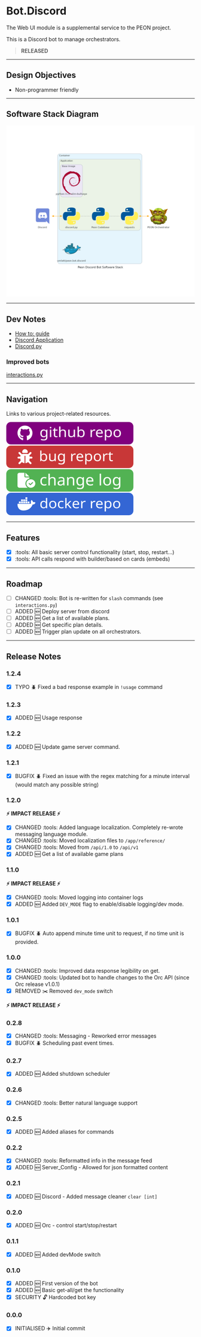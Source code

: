 # Bot.Discord

The Web UI module is a supplemental service to the PEON project.

This is a Discord bot to manage orchestrators.

> **RELEASED**

---

## Design Objectives

- Non-programmer friendly

---

## Software Stack Diagram

![Software Stack](../images/diagrams/diagram_bot_discord.png)

---

## Dev Notes

- [How to: guide](https://realpython.com/how-to-make-a-discord-bot-python/)
- [Discord Application](https://discord.com/developers/applications)
- [Discord.py](https://discordpy.readthedocs.io/en/stable/ext/commands/api.html#bots)

### Improved bots

[interactions.py](https://discord-interactions.readthedocs.io/en/latest/quickstart.html)

---

## Navigation

Links to various project-related resources.

[![GitHub](../images/buttons/button_github.svg)](https://github.com/the-peon-project/peon-bot-discord)
[![GitHub](../images/buttons/button_bug.svg)](https://github.com/the-peon-project/peon-bot-discord/issues/new/choose)
[![GitHub](../images/buttons/button_changelog.svg)](../development/50_bot_discord.md#release-notes)
[![GitHub](../images/buttons/button_docker.svg)](https://hub.docker.com/repository/docker/umlatt/peon.bot.discord/general)

---

## Features

- [x] :tools: All basic server control functionality (start, stop, restart...)
- [x] :tools: API calls respond with builder/based on cards (embeds)

---

## Roadmap

- [ ] CHANGED :tools: Bot is re-written for ``slash`` commands (see ``interactions.py``)
- [ ] ADDED :new: Deploy server from discord
- [ ] ADDED :new: Get a list of available plans.
- [ ] ADDED :new: Get specific plan details.
- [ ] ADDED :new: Trigger plan update on all orchestrators.

---

## Release Notes

### 1.2.4

- [x] TYPO :beetle: Fixed a bad response example in `!usage` command

### 1.2.3

- [x] ADDED :new: Usage response

### 1.2.2

- [x] ADDED :new: Update game server command.

### 1.2.1

- [x] BUGFIX :beetle: Fixed an issue with the regex matching for a minute interval (would match any possible string)

### 1.2.0

**:zap: IMPACT RELEASE :zap:**

- [x] CHANGED :tools: Added language localization. Completely re-wrote messaging language module.
- [x] CHANGED :tools: Moved localization files to `/app/reference/`
- [x] CHANGED :tools: Moved from `/api/1.0` to `/api/v1`
- [x] ADDED :new: Get a list of available game plans

### 1.1.0

**:zap: IMPACT RELEASE :zap:**

- [x] CHANGED :tools: Moved logging into container logs
- [x] ADDED :new: Added `DEV_MODE` flag to enable/disable logging/dev mode.

### 1.0.1

- [x] BUGFIX :beetle: Auto append minute time unit to request, if no time unit is provided.

### 1.0.0

- [x] CHANGED :tools: Improved data response legibility on get.
- [x] CHANGED :tools: Updated bot to handle changes to the Orc API (since Orc release v1.0.1)
- [x] REMOVED :scissors: Removed `dev_mode` switch

**:zap: IMPACT RELEASE :zap:**

### 0.2.8

- [x] CHANGED :tools: Messaging - Reworked error messages
- [x] BUGFIX :beetle: Scheduling past event times.

### 0.2.7

- [x] ADDED :new: Added shutdown scheduler

### 0.2.6

- [x] CHANGED :tools: Better natural language support

### 0.2.5

- [x] ADDED :new: Added aliases for commands

### 0.2.2

- [x] CHANGED :tools: Reformatted info in the message feed
- [x] ADDED :new: Server_Config - Allowed for json formatted content

### 0.2.1

- [x] ADDED :new: Discord - Added message cleaner ``clear [int]``

### 0.2.0

- [x] ADDED :new: Orc - control start/stop/restart

### 0.1.1

- [x] ADDED :new: Added devMode switch

### 0.1.0

- [x] ADDED :new: First version of the bot
- [x] ADDED :new: Basic get-all/get the functionality
- [x] SECURITY :unlock: Hardcoded bot key

### 0.0.0

- [x] INITIALISED :airplane: Initial commit
